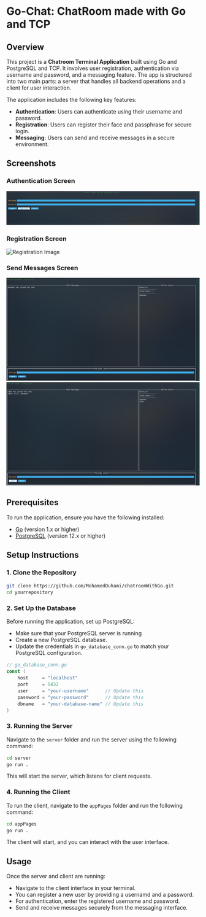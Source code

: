 
# Go-Chat: ChatRoom made with Go and TCP 

## Overview

This project is a **Chatroom Terminal Application** built using Go and PostgreSQL and TCP. It involves user registration, authentication via username and password, and a messaging feature. The app is structured into two main parts: a server that handles all backend operations and a client for user interaction.

The application includes the following key features:
- **Authentication**: Users can authenticate using their username and password.
- **Registration**: Users can register their face and passphrase for secure login.
- **Messaging**: Users can send and receive messages in a secure environment.

## Screenshots

### Authentication Screen
![Authentication Image](images/login.png)

### Registration Screen
![Registration Image](images/registration.png)

### Send Messages Screen
![Send Messages Image 1](images/message1.png)
![Send Messages Image 2](images/message2.png)

## Prerequisites

To run the application, ensure you have the following installed:

- [Go](https://go.dev/doc/install) (version 1.x or higher)
- [PostgreSQL](https://www.postgresql.org/download/) (version 12.x or higher)

## Setup Instructions

### 1. Clone the Repository

```bash
git clone https://github.com/MohamedOuhami/chatroomWithGo.git
cd yourrepository
```

### 2. Set Up the Database

Before running the application, set up PostgreSQL:

- Make sure that your PostgreSQL server is running
- Create a new PostgreSQL database.
- Update the credentials in `go_database_conn.go` to match your PostgreSQL configuration.

```go
// go_database_conn.go
const (
    host     = "localhost"
    port     = 5432
    user     = "your-username"      // Update this
    password = "your-password"      // Update this
    dbname   = "your-database-name" // Update this
)
```

### 3. Running the Server

Navigate to the `server` folder and run the server using the following command:

```bash
cd server
go run .
```

This will start the server, which listens for client requests.

### 4. Running the Client

To run the client, navigate to the `appPages` folder and run the following command:

```bash
cd appPages
go run .
```

The client will start, and you can interact with the user interface.

## Usage

Once the server and client are running:

- Navigate to the client interface in your terminal.
- You can register a new user by providing a usernamd and a password.
- For authentication, enter the registered username and password.
- Send and receive messages securely from the messaging interface.
